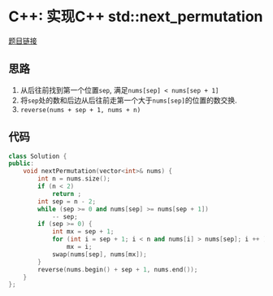 # C++: 实现C++ std::next_permutation

[题目链接](https://leetcode.cn/problems/next-permutation/)

## 思路

1. 从后往前找到第一个位置`sep`, 满足`nums[sep] < nums[sep + 1]`
2. 将`sep`处的数和后边从后往前走第一个大于`nums[sep]`的位置的数交换.
3. `reverse(nums + sep + 1, nums + n)`

## 代码

```cpp
class Solution {
public:
    void nextPermutation(vector<int>& nums) {
        int n = nums.size();
        if (n < 2)
            return ;
        int sep = n - 2;
        while (sep >= 0 and nums[sep] >= nums[sep + 1])
            -- sep;
        if (sep >= 0) {
            int mx = sep + 1;
            for (int i = sep + 1; i < n and nums[i] > nums[sep]; i ++ )
                mx = i;
            swap(nums[sep], nums[mx]);
        }
        reverse(nums.begin() + sep + 1, nums.end());                 
    }
};
```
